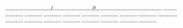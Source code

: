 .............................../.........................../!.,........................................... .........
............
............
............
............
............
............
............
............
.............
............
............
............
............
............
............
............
............


